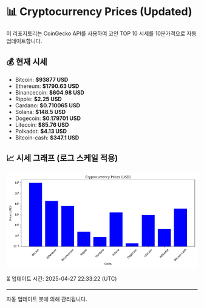
# 📊 Cryptocurrency Prices (Updated)

이 리포지토리는 CoinGecko API를 사용하여 코인 TOP 10 시세를 10분가격으로 자동 업데이트합니다.

## 💰 현재 시세
- Bitcoin: **$93877 USD**
- Ethereum: **$1790.63 USD**
- Binancecoin: **$604.98 USD**
- Ripple: **$2.25 USD**
- Cardano: **$0.710065 USD**
- Solana: **$148.5 USD**
- Dogecoin: **$0.179701 USD**
- Litecoin: **$85.76 USD**
- Polkadot: **$4.13 USD**
- Bitcoin-cash: **$347.1 USD**

## 📈 시세 그래프 (로그 스케일 적용)
![Crypto Prices](crypto_prices.png)

⏳ 업데이트 시간: 2025-04-27 22:33:22 (UTC)

---
자동 업데이트 봇에 의해 관리됩니다.
